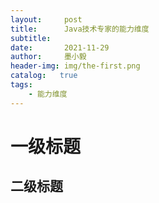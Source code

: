 ```yaml
---
layout:     post
title:      Java技术专家的能力维度
subtitle:   
date:       2021-11-29
author:     墨小毅
header-img: img/the-first.png
catalog:   true
tags:
    - 能力维度
---
```

# 一级标题
## 二级标题

